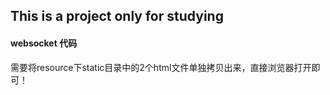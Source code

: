 ## This is a project only for studying

#### websocket 代码

需要将resource下static目录中的2个html文件单独拷贝出来，直接浏览器打开即可！